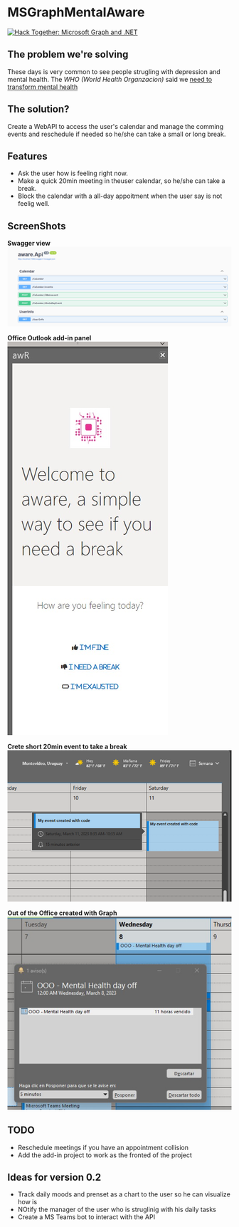 # MSGraphMentalAware


[![Hack Together: Microsoft Graph and .NET](https://img.shields.io/badge/Microsoft%20-Hack--Together-orange?style=for-the-badge&logo=microsoft)](https://github.com/microsoft/hack-together)


## The problem we're solving
These days is very common to see people strugling with depression and mental health. The _WHO (World Health Organzacion)_ said we [need to transform mental health](https://www.who.int/news/item/17-06-2022-who-highlights-urgent-need-to-transform-mental-health-and-mental-health-care)


## The solution?
Create a WebAPI to access the user's calendar and manage the comming events and reschedule if needed so he/she can take a small or long break.

## Features

- Ask the user how is feeling right now.
- Make a quick 20min meeting in theuser calendar, so he/she can take a break.
- Block the calendar with a all-day appoitment when the user say is not feelig well. 

## ScreenShots


**Swagger view**  
![Swagger view](./Swagger.png)


**Office Outlook add-in panel**  
![Office Outlook add-in panel](./awareaddin.png)


**Crete short 20min event to take a break**  
![Crete short 20min event to take a break](./createEvent.png)  
  

**Out of the Office created with Graph**  
![OOO created with the graph](./OOO.png)


## TODO
- Reschedule meetings if you have an appointment collision
- Add the add-in project to work as the fronted of the project

## Ideas for version 0.2
* Track daily moods and prenset as a chart to the user so he can visualize how is 
* NOtify the manager of the user who is struglinig with his daily tasks
* Create a MS Teams bot to interact with the API
